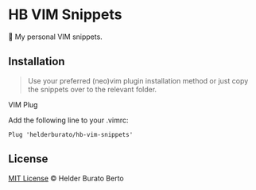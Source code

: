 # HB VIM Snippets

🧪 My personal VIM snippets.

## Installation

> Use your preferred (neo)vim plugin installation method or just copy the snippets over to the relevant folder.

VIM Plug

Add the following line to your .vimrc:
```
Plug 'helderburato/hb-vim-snippets'
```

## License

[MIT License](LICENSE) © Helder Burato Berto